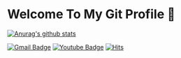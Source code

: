 Welcome To My Git Profile 👋
===========

[![Anurag's github stats](https://github-readme-stats.vercel.app/api?username=yanghojun)](https://github.com/anuraghazra/github-readme-stats)

[![Gmail Badge](https://img.shields.io/badge/Gmail-d14836?style=flat-square&logo=Gmail&logoColor=white&link=mailto:hojune0303@gmail.com)](mailto:hojune0303@gmail.com)
[![Youtube Badge](https://img.shields.io/badge/Youtube-ff0000?style=flat-square&logo=youtube&link=https://www.youtube.com/channel/UCVuGDYnKqgvnae036deZRuw?view_as=subscriber)](https://www.youtube.com/channel/UCVuGDYnKqgvnae036deZRuw?view_as=subscriber)
[![Hits](https://hits.seeyoufarm.com/api/count/incr/badge.svg?url=https%3A%2F%2Fgithub.com%2FYanghojun&count_bg=%2379C83D&title_bg=%23555555&icon=&icon_color=%23E7E7E7&title=hits&edge_flat=false)](https://hits.seeyoufarm.com)
<!--
**Yanghojun/Yanghojun** is a ✨ _special_ ✨ repository because its `README.md` (this file) appears on your GitHub profile.

Here are some ideas to get you started:

- 🔭 I’m currently working on ...
- 🌱 I’m currently learning ...
- 👯 I’m looking to collaborate on ...
- 🤔 I’m looking for help with ...
- 💬 Ask me about ...
- 📫 How to reach me: ...
- 😄 Pronouns: ...
- ⚡ Fun fact: ...
-->

